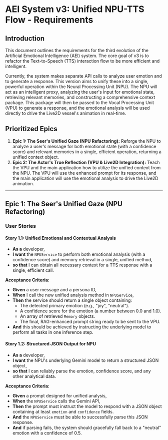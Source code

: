 # AEI System v3: Unified NPU-TTS Flow - Requirements

## Introduction

This document outlines the requirements for the third evolution of the Artificial Emotional Intelligence (AEI) system. The core goal of v3 is to refactor the Text-to-Speech (TTS) interaction flow to be more efficient and intelligent.

Currently, the system makes separate API calls to analyze user emotion and to generate a response. This version aims to unify these into a single, powerful operation within the Neural Processing Unit (NPU). The NPU will act as an intelligent proxy, analyzing the user's input for emotional state, retrieving relevant memories, and constructing a comprehensive context package. This package will then be passed to the Vocal Processing Unit (VPU) to generate a response, and the emotional analysis will be used directly to drive the Live2D vessel's animation in real-time.

## Prioritized Epics

1.  **Epic 1: The Seer's Unified Gaze (NPU Refactoring):** Reforge the NPU to analyze a user's message for both emotional state (with a confidence score) and relevant memories in a single, efficient operation, returning a unified context object.
2.  **Epic 2: The Actor's True Reflection (VPU & Live2D Integration):** Teach the VPU and the main application how to utilize the unified context from the NPU. The VPU will use the enhanced prompt for its response, and the main application will use the emotional analysis to drive the Live2D animation.

---

## Epic 1: The Seer's Unified Gaze (NPU Refactoring)

### User Stories

#### Story 1.1: Unified Emotional and Contextual Analysis

*   **As a** developer,
*   **I want** the `NPUService` to perform both emotional analysis (with a confidence score) and memory retrieval in a single, unified method,
*   **so that** I can obtain all necessary context for a TTS response with a single, efficient call.

**Acceptance Criteria:**

*   **Given** a user message and a persona ID,
*   **When** I call the new unified analysis method in `NPUService`,
*   **Then** the service should return a single object containing:
    *   The detected primary emotion (e.g., "joy", "neutral").
    *   A confidence score for the emotion (a number between 0.0 and 1.0).
    *   An array of retrieved `Memory` objects.
    *   The final, RAG-enhanced prompt string ready to be sent to the VPU.
*   **And** this should be achieved by instructing the underlying model to perform all tasks in one inference step.

#### Story 1.2: Structured JSON Output for NPU

*   **As a** developer,
*   **I want** the NPU's underlying Gemini model to return a structured JSON object,
*   **so that** I can reliably parse the emotion, confidence score, and any other analytical data.

**Acceptance Criteria:**

*   **Given** a prompt designed for unified analysis,
*   **When** the `NPUService` calls the Gemini API,
*   **Then** the prompt must instruct the model to respond with a JSON object containing at least `emotion` and `confidence` fields.
*   **And** the `NPUService` must be able to successfully parse this JSON response.
*   **And** if parsing fails, the system should gracefully fall back to a "neutral" emotion with a confidence of 0.5.